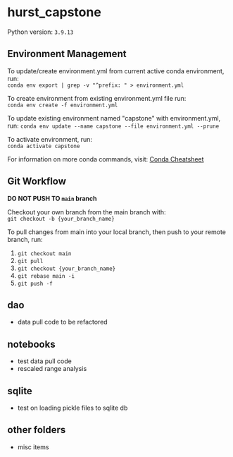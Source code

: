 # hurst_capstone

Python version: `3.9.13`

## Environment Management
To update/create environment.yml from current active conda environment, run:  
`conda env export | grep -v "^prefix: " > environment.yml`  

To create environment from existing environment.yml file run:  
`conda env create -f environment.yml`  

To update existing environment named "capstone" with environment.yml, run:
`conda env update --name capstone --file environment.yml --prune`

To activate environment, run:  
`conda activate capstone`  

For information on more conda commands, visit: [Conda Cheatsheet](https://docs.conda.io/projects/conda/en/4.6.0/_downloads/52a95608c49671267e40c689e0bc00ca/conda-cheatsheet.pdf)

## Git Workflow

**DO NOT PUSH TO `main` branch**

Checkout your own branch from the main branch with:  
`git checkout -b {your_branch_name}`

To pull changes from main into your local branch, then push to your remote branch, run:  
1. `git checkout main`
2. `git pull`
3. `git checkout {your_branch_name}`
4. `git rebase main -i`
5. `git push -f`

## dao
- data pull code to be refactored

## notebooks
- test data pull code
- rescaled range analysis

## sqlite
- test on loading pickle files to sqlite db

## other folders
- misc items
